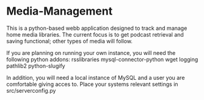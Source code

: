 # Media-Management
This is a python-based webb application designed to track and manage home media libraries. The current focus is to get podcast retrieval and saving functional; other types of media will follow.

If you are planning on running your own instance, you will need the following python addons:
	rsslibraries
	mysql-connector-python
	wget
	logging
	pathlib2
	python-slugify
	
In addition, you will need a local instance of MySQL and a user you are comfortable giving acces to. Place your systems relevant settings in src/serverconfig.py